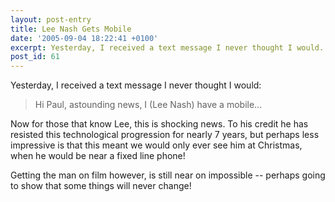 ```yaml
---
layout: post-entry
title: Lee Nash Gets Mobile
date: '2005-09-04 18:22:41 +0100'
excerpt: Yesterday, I received a text message I never thought I would.
post_id: 61
---
```

Yesterday, I received a text message I never thought I would:

> Hi Paul, astounding news, I (Lee Nash) have a mobile...

Now for those that know Lee, this is shocking news. To his credit he has resisted this technological progression for nearly 7 years, but perhaps less impressive is that this meant we would only ever see him at Christmas, when he would be near a fixed line phone!

Getting the man on film however, is still near on impossible -- perhaps going to show that some things will never change!